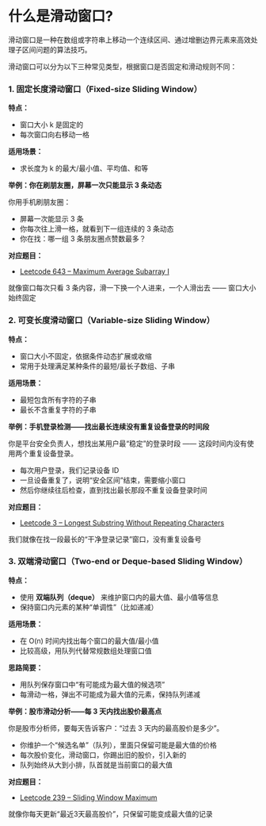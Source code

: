 # 什么是滑动窗口?

滑动窗口是一种在数组或字符串上移动一个连续区间、通过增删边界元素来高效处理子区间问题的算法技巧。

滑动窗口可以分为以下三种常见类型，根据窗口是否固定和滑动规则不同：

### 1. 固定长度滑动窗口（Fixed-size Sliding Window）
**特点：**
- 窗口大小 k 是固定的
- 每次窗口向右移动一格

**适用场景：**
- 求长度为 k 的最大/最小值、平均值、和等

**举例：你在刷朋友圈，屏幕一次只能显示 3 条动态**

你用手机刷朋友圈：

- 屏幕一次能显示 3 条
- 你每次往上滑一格，就看到下一组连续的 3 条动态
- 你在找：哪一组 3 条朋友圈点赞数最多？

**对应题目：**
- [Leetcode 643 – Maximum Average Subarray I](https://leetcode.com/problems/maximum-average-subarray-i/)

就像窗口每次只看 3 条内容，滑一下换一个人进来，一个人滑出去 —— 窗口大小始终固定

### 2. 可变长度滑动窗口（Variable-size Sliding Window）
**特点：**
- 窗口大小不固定，依据条件动态扩展或收缩
- 常用于处理满足某种条件的最短/最长子数组、子串

**适用场景：**
- 最短包含所有字符的子串
- 最长不含重复字符的子串

**举例：手机登录检测——找出最长连续没有重复设备登录的时间段**

你是平台安全负责人，想找出某用户最“稳定”的登录时段 —— 这段时间内没有使用两个重复设备登录。

- 每次用户登录，我们记录设备 ID
- 一旦设备重复了，说明“安全区间”结束，需要缩小窗口
- 然后你继续往后检查，直到找出最长那段不重复设备登录时间

**对应题目：**  
- [Leetcode 3 – Longest Substring Without Repeating Characters](https://leetcode.com/problems/longest-substring-without-repeating-characters/)

我们就像在找一段最长的“干净登录记录”窗口，没有重复设备号

### 3. 双端滑动窗口（Two-end or Deque-based Sliding Window）
**特点：**
- 使用 **双端队列（deque）** 来维护窗口内的最大值、最小值等信息
- 保持窗口内元素的某种“单调性”（比如递减）

**适用场景：**
- 在 O(n) 时间内找出每个窗口的最大值/最小值
- 比较高级，用队列代替常规数组处理窗口值

**思路简要：**
- 用队列保存窗口中“有可能成为最大值的候选项”
- 每滑动一格，弹出不可能成为最大值的元素，保持队列递减

**举例：股市滑动分析——每 3 天内找出股价最高点**

你是股市分析师，要每天告诉客户：“过去 3 天内的最高股价是多少”。

- 你维护一个“候选名单”（队列），里面只保留可能是最大值的价格
- 每次股价变化，滑动窗口，你踢出旧的股价，引入新的
- 队列始终从大到小排，队首就是当前窗口的最大值

**对应题目：**  
- [Leetcode 239 – Sliding Window Maximum](https://leetcode.com/problems/sliding-window-maximum/description/)

就像你每天更新“最近3天最高股价”，只保留可能变成最大值的记录
